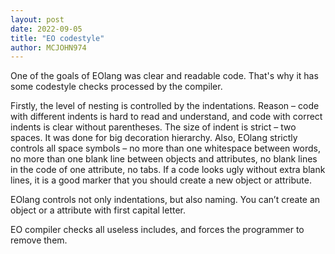 ```yaml
---
layout: post
date: 2022-09-05
title: "EO codestyle"
author: MCJOHN974
---
```



One of the goals of EOlang was clear and readable code. 
That's why it has some codestyle checks processed by the compiler.

Firstly, the level of nesting is controlled by the indentations.
Reason – code with different indents is hard to read and understand,
and code with correct indents is clear without parentheses. The
size of indent is strict – two spaces. It was done for big decoration 
hierarchy. Also, EOlang strictly controls all space symbols – no more
than one whitespace between words, no more than one blank line between 
objects and attributes, no blank lines in the code of one attribute,
no tabs. If a code looks ugly without extra blank lines, it is a good 
marker that you should create a new object or attribute.

EOlang controls not only indentations, but also naming. You can’t 
create an object or a attribute with first capital letter.

EO compiler checks all useless includes, and forces the programmer to remove them.
